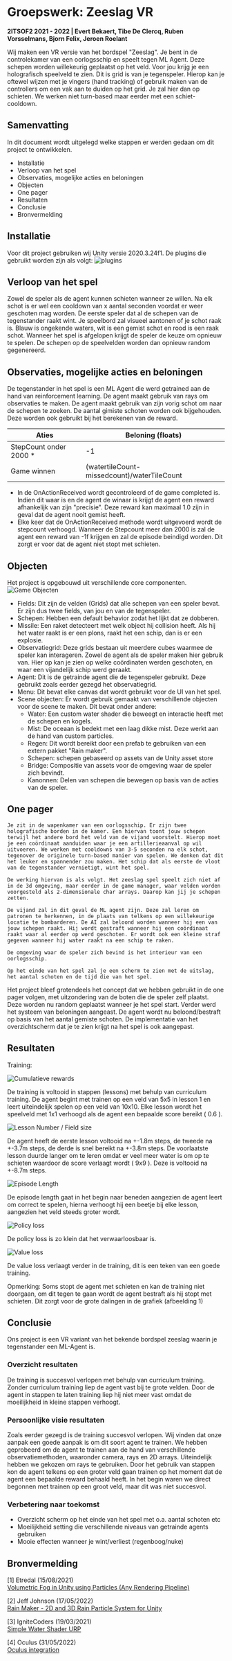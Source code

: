 # Groepswerk: Zeeslag VR

<b> 2ITSOF2 2021 - 2022 | Evert Bekaert, Tibe De Clercq, Ruben Vorsselmans, Bjorn Felix, Jeroen Roelant </b>

Wij maken een VR versie van het bordspel "Zeeslag". Je bent in de controlekamer van een oorlogsschip en speelt tegen ML Agent. Deze schepen worden willekeurig geplaatst op het veld.
Voor jou krijg je een holografisch speelveld te zien. Dit is grid is van je tegenspeler. Hierop kan je oftewel wijzen met je vingers (hand tracking) of gebruik maken van de controllers om een vak aan te duiden op het grid. Je zal hier dan op schieten. We werken niet turn-based maar eerder met een schiet-cooldown.

## Samenvatting

In dit document wordt uitgelegd welke stappen er werden gedaan om dit project te ontwikkelen.

- Installatie
- Verloop van het spel
- Observaties, mogelijke acties en beloningen
- Objecten
- One pager
- Resultaten
- Conclusie
- Bronvermelding

## Installatie

Voor dit project gebruiken wij Unity versie 2020.3.24f1. De plugins die gebruikt worden zijn als volgt:
![plugins](/img/Picture1.png "List van plugins")

## Verloop van het spel

Zowel de speler als de agent kunnen schieten wanneer ze willen. Na elk schot is er wel een cooldown van x aantal seconden voordat er weer geschoten mag worden. De eerste speler dat al de schepen van de tegenstander raakt wint.
Je speelbord zal visueel aantonen of je schot raak is. Blauw is ongekende waters, wit is een gemist schot en rood is een raak schot.
Wanneer het spel is afgelopen krijgt de speler de keuze om opnieuw te spelen. De schepen op de speelvelden worden dan opnieuw random gegenereerd.

## Observaties, mogelijke acties en beloningen

De tegenstander in het spel is een ML Agent die werd getrained aan de hand van reinforcement learning. De agent maakt gebruik van rays om observaties te maken. De agent maakt gebruik van zijn vorig schot om naar de schepen te zoeken. De aantal gimiste schoten worden ook bijgehouden. Deze worden ook gebruikt bij het berekenen van de reward.

| Aties                                         | Beloning (floats)                                                       |
| -------------------------------| ------------------------------------------------------|
| StepCount onder 2000 *     |                            -1                                                   |
| Game winnen                         | (watertileCount-missedcount)/waterTileCount |

- In de OnActionReceived wordt gecontroleerd of de game completed is. Indien dit waar is en de agent de winaar is krijgt de agent een reward afhankelijk van zijn "precisie".
Deze reward kan maximaal 1.0 zijn in geval dat de agent nooit gemist heeft.
- Elke keer dat de OnActionReceived methode wordt uitgevoerd wordt de stepcount verhoogd. Wanneer de Stepcount meer dan 2000 is zal de agent een reward van -1f krijgen en zal de episode beindigd worden. Dit zorgt er voor dat de agent niet stopt met schieten.

## Objecten

Het project is opgebouwd uit verschillende core componenten.
![Game Objecten](/img/gameObjects.png "List van game objecten")

- Fields: Dit zijn de velden (Grids) dat alle schepen van een speler bevat. Er zijn dus twee fields, van jou en van de tegenspeler.
- Schepen: Hebben een default behavior zodat het lijkt dat ze dobberen.
- Missile: Een raket detecteert met welk object hij collision heeft. Als hij het water raakt is er een plons, raakt het een schip, dan is er een explosie.
- Observatiegrid: Deze grids bestaan uit meerdere cubes waarmee de speler kan interageren. Zowel de agent als de speler maken hier gebruik van. Hier op kan je zien op welke coördinaten werden geschoten, en waar een vijandelijk schip werd geraakt.
- Agent: Dit is de getrainde agent die de tegenspeler gebruikt. Deze gebruikt zoals eerder gezegd het observatiegrid.
- Menu: Dit bevat elke canvas dat wordt gebruikt voor de UI van het spel.
- Scene objecten: Er wordt gebruik gemaakt van verschillende objecten voor de scene te maken. Dit bevat onder andere:
  - Water: Een custom water shader die beweegt en interactie heeft met de schepen en kogels.
  - Mist: De oceaan is bedekt met een laag dikke mist. Deze werkt aan de hand van custom particles.
  - Regen: Dit wordt bereikt door een prefab te gebruiken van een extern pakket "Rain maker".
  - Schepen: schepen gebaseerd op assets van de Unity asset store
  - Bridge: Compositie van assets voor de omgeving waar de speler zich bevindt.
  - Kanonnen: Delen van schepen die bewegen op basis van de acties van de speler.

## One pager

````
Je zit in de wapenkamer van een oorlogsschip. Er zijn twee holografische borden in de kamer. Een hiervan toont jouw schepen terwijl het andere bord het veld van de vijand voorstelt. Hierop moet je een coördinaat aanduiden waar je een artillerieaanval op wil uitvoeren. We werken met cooldowns van 3-5 seconden na elk schot, tegenover de originele turn-based manier van spelen. We denken dat dit het leuker en spannender zou maken. Het schip dat als eerste de vloot van de tegenstander vernietigt, wint het spel.

De werking hiervan is als volgt. Het zeeslag spel speelt zich niet af in de 3d omgeving, maar eerder in de game manager, waar velden worden voorgesteld als 2-dimensionale char arrays. Daarop kan jij je schepen zetten.

De vijand zal in dit geval de ML agent zijn. Deze zal leren om patronen te herkennen, in de plaats van telkens op een willekeurige locatie te bombarderen. De AI zal beloond worden wanneer hij een van jouw schepen raakt. Hij wordt gestraft wanneer hij een coördinaat raakt waar al eerder op werd geschoten. Er wordt ook een kleine straf gegeven wanneer hij water raakt na een schip te raken.

De omgeving waar de speler zich bevind is het interieur van een oorlogsschip.

Op het einde van het spel zal je een scherm te zien met de uitslag, het aantal schoten en de tijd die van het spel.
````

Het project bleef grotendeels het concept dat we hebben gebruikt in de one pager volgen, met uitzondering van de boten die de speler zelf plaatst. Deze worden nu random geplaatst wanneer je het spel start. 
Verder werd het systeem van beloningen aangeast. De agent wordt nu beloond/bestraft op basis van het aantal gemiste schoten.
De implementatie van het overzichtscherm dat je te zien krijgt na het spel is ook aangepast.

## Resultaten

Training:  

![Cumulatieve rewards](/img/training_1.png "Cumulatieve rewards")

De training is voltooid in stappen (lessons) met behulp van curriculum training. De agent begint met trainen op een veld van 5x5 in lesson 1 en leert uiteindelijk spelen op een veld van 10x10. Elke lesson wordt het speelveld met 1x1 verhoogd als de agent een bepaalde score bereikt ( 0.6 ).

![Lesson Number / Field size](/img/training_2.png "Lesson Number / Field size")

De agent heeft de eerste lesson voltooid na +-1.8m steps, de tweede na +-3.7m steps, de derde is snel bereikt na +-3.8m steps. De voorlaatste lesson duurde langer om te leren omdat er veel meer water is om op te schieten waardoor de score verlaagt wordt ( 9x9 ). Deze is voltooid na +-8.7m steps.

![Episode Length](/img/training_3.png "Lengte van episodes")

De episode length gaat in het begin naar beneden aangezien de agent leert om correct te spelen, hierna verhoogt hij een beetje bij elke lesson, aangezien het veld steeds groter wordt.

![Policy loss](/img/training_4.png "Policy loss")

De policy loss is zo klein dat het verwaarloosbaar is.

![Value loss](/img/training_5.png "Value loss")

De value loss verlaagt verder in de training, dit is een teken van een goede training.

Opmerking: Soms stopt de agent met schieten en kan de training niet doorgaan, om dit tegen te gaan wordt de agent bestraft als hij stopt met schieten. Dit zorgt voor de grote dalingen in de grafiek (afbeelding 1)

## Conclusie

Ons project is een VR variant van het bekende bordspel zeeslag waarin je tegenstander een ML-Agent is.

### Overzicht resultaten

De training is succesvol verlopen met behulp van curriculum training. Zonder curriculum training liep de agent vast bij te grote velden. Door de agent in stappen te laten training liep hij niet meer vast omdat de moeilijkheid in kleine stappen verhoogt.

### Persoonlijke visie resultaten

Zoals eerder gezegd is de training succesvol verlopen. Wij vinden dat onze aanpak een goede aanpak is om dit soort agent te trainen. We hebben geprobeerd om de agent te trainen aan de hand van verschillende observatiemethoden, waaronder camera, rays en 2D arrays. Uiteindelijk hebben we gekozen om rays te gebruiken. Door het gebruik van stappen kon de agent telkens op een groter veld gaan trainen op het moment dat de agent een bepaalde reward behaald heeft. In het begin waren we direct begonnen met trainen op een groot veld, maar dit was niet succesvol.

### Verbetering naar toekomst

- Overzicht scherm op het einde van het spel met o.a. aantal schoten etc
- Moeilijkheid setting die verschillende niveaus van getrainde agents gebruiken
- Mooie effecten wanneer je wint/verliest (regenboog/nuke)

## Bronvermelding

<a id="1">[1]</a>
Etredal (15/08/2021) <br>
<a href="https://youtu.be/UllkvfMR96s">Volumetric Fog in Unity using Particles (Any Rendering Pipeline)</a>

<a id="2">[2]</a>
Jeff Johnson (17/05/2022) <br>
<a href="https://assetstore.unity.com/packages/vfx/particles/environment/rain-maker-2d-and-3d-rain-particle-system-for-unity-34938#description">Rain Maker - 2D and 3D Rain Particle System for Unity</a>

<a id="3">[3]</a>
IgniteCoders (19/03/2021) <br>
<a href="https://assetstore.unity.com/packages/2d/textures-materials/water/simple-water-shader-urp-191449">Simple Water Shader URP</a>

<a id="4">[4]</a>
Oculus (31/05/2022) <br>
<a href="https://assetstore.unity.com/packages/tools/integration/oculus-integration-82022">Oculus integration</a>